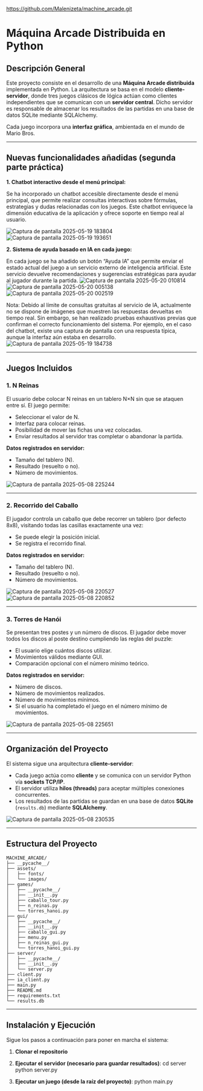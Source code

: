 https://github.com/Malenizeta/machine_arcade.git

# Máquina Arcade Distribuida en Python 

## Descripción General

Este proyecto consiste en el desarrollo de una **Máquina Arcade distribuida** implementada en Python. La arquitectura se basa en el modelo **cliente-servidor**, donde tres juegos clásicos de lógica actúan como clientes independientes que se comunican con un **servidor central**. Dicho servidor es responsable de almacenar los resultados de las partidas en una base de datos SQLite mediante SQLAlchemy.

Cada juego incorpora una **interfaz gráfica**, ambientada en el mundo de Mario Bros. 

---
## Nuevas funcionalidades añadidas (segunda parte práctica)

**1. Chatbot interactivo desde el menú principal:**

Se ha incorporado un chatbot accesible directamente desde el menú principal, que permite realizar consultas interactivas sobre fórmulas, estrategias y dudas relacionadas con los juegos. Este chatbot enriquece la dimensión educativa de la aplicación y ofrece soporte en tiempo real al usuario.

![Captura de pantalla 2025-05-19 183804](https://github.com/user-attachments/assets/4c3b7f9c-8184-44a2-b140-3ff6d0388b11)
![Captura de pantalla 2025-05-19 193651](https://github.com/user-attachments/assets/bba6fb45-30b6-49e1-888b-6afdc1fec2f9)

**2. Sistema de ayuda basado en IA en cada juego:**

En cada juego se ha añadido un botón “Ayuda IA” que permite enviar el estado actual del juego a un servicio externo de inteligencia artificial. Este servicio devuelve recomendaciones y sugerencias estratégicas para ayudar al jugador durante la partida.
![Captura de pantalla 2025-05-20 010814](https://github.com/user-attachments/assets/d9e5864d-5e67-4d27-8d02-699f38fc02b9)
![Captura de pantalla 2025-05-20 005138](https://github.com/user-attachments/assets/ad84fb9b-e29a-428f-afbf-675677e186e9)
![Captura de pantalla 2025-05-20 002519](https://github.com/user-attachments/assets/3076bc14-4e5c-49b0-9d2e-24c313b852b1)

Nota: Debido al límite de consultas gratuitas al servicio de IA, actualmente no se dispone de imágenes que muestren las respuestas devueltas en tiempo real. Sin embargo, se han realizado pruebas exhaustivas previas que confirman el correcto funcionamiento del sistema. Por ejemplo, en el caso del chatbot, existe una captura de pantalla con una respuesta típica, aunque la interfaz aún estaba en desarrollo.
![Captura de pantalla 2025-05-19 184738](https://github.com/user-attachments/assets/c3b318f5-f8a9-45d2-91b6-df5128ebe165)

---

## Juegos Incluidos

### 1. N Reinas
El usuario debe colocar N reinas en un tablero N×N sin que se ataquen entre sí. El juego permite:
- Seleccionar el valor de N.
- Interfaz para colocar reinas.
- Posibilidad de mover las fichas una vez colocadas.
- Enviar resultados al servidor tras completar o abandonar la partida.

**Datos registrados en servidor:**
- Tamaño del tablero (N).
- Resultado (resuelto o no).
- Número de movimientos.

![Captura de pantalla 2025-05-08 225244](https://github.com/user-attachments/assets/27da0ec8-1f69-416b-b786-5046a94c941e)

---

### 2. Recorrido del Caballo
El jugador controla un caballo que debe recorrer un tablero (por defecto 8x8), visitando todas las casillas exactamente una vez:
- Se puede elegir la posición inicial.
- Se registra el recorrido final.

**Datos registrados en servidor:**
- Tamaño del tablero (N).
- Resultado (resuelto o no).
- Número de movimientos.

![Captura de pantalla 2025-05-08 220527](https://github.com/user-attachments/assets/2a75d730-3b10-4aba-8977-749651f747f1)
![Captura de pantalla 2025-05-08 220852](https://github.com/user-attachments/assets/9a87d922-82cd-40c3-b2cf-f7d3aeb607ec)

---

### 3. Torres de Hanói
Se presentan tres postes y un número de discos. El jugador debe mover todos los discos al poste destino cumpliendo las reglas del puzzle:
- El usuario elige cuántos discos utilizar.
- Movimientos válidos mediante GUI.
- Comparación opcional con el número mínimo teórico.

**Datos registrados en servidor:**
- Número de discos.
- Número de movimientos realizados.
- Número de movimientos mínimos.
- Si el usuario ha completado el juego en el número mínimo de movimientos.
  
![Captura de pantalla 2025-05-08 225651](https://github.com/user-attachments/assets/45b1ca15-2f7e-467f-a668-5d316ccbb051)

---

## Organización del Proyecto

El sistema sigue una arquitectura **cliente-servidor**:

- Cada juego actúa como **cliente** y se comunica con un servidor Python vía **sockets TCP/IP**.
- El servidor utiliza **hilos (threads)** para aceptar múltiples conexiones concurrentes.
- Los resultados de las partidas se guardan en una base de datos **SQLite** (`results.db`) mediante **SQLAlchemy**.

![Captura de pantalla 2025-05-08 230535](https://github.com/user-attachments/assets/c246c0b5-7cf9-499f-904d-e7ff7cb39881)

---

## Estructura del Proyecto

```plaintext
MACHINE_ARCADE/
├── __pycache__/
├── assets/
│   ├── fonts/
│   └── images/
├── games/
│   ├── __pycache__/
│   ├── __init__.py
│   ├── caballo_tour.py
│   ├── n_reinas.py
│   └── torres_hanoi.py
├── gui/
│   ├── __pycache__/
│   ├── __init__.py
│   ├── caballo_gui.py
│   ├── menu.py
│   ├── n_reinas_gui.py
│   └── torres_hanoi_gui.py
├── server/
│   ├── __pycache__/
│   ├── __init__.py
│   └── server.py
├── client.py
├── ia_client.py
├── main.py
├── README.md
├── requirements.txt
└── results.db
```
---

## Instalación y Ejecución

Sigue los pasos a continuación para poner en marcha el sistema:

1. **Clonar el repositorio**

2. **Ejecutar el servidor (necesario para guardar resultados)**:
  cd server
  python server.py

3. **Ejecutar un juego (desde la raíz del proyecto)**:
  python main.py
